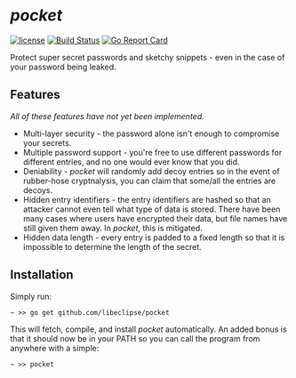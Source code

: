 # _pocket_

[![license](https://img.shields.io/github/license/libeclipse/pocket.svg)](https://raw.githubusercontent.com/libeclipse/pocket/master/LICENSE) [![Build Status](https://travis-ci.org/libeclipse/pocket.svg?branch=master)](https://travis-ci.org/libeclipse/pocket) [![Go Report Card](https://goreportcard.com/badge/github.com/libeclipse/pocket)](https://goreportcard.com/report/github.com/libeclipse/pocket)

Protect super secret passwords and sketchy snippets - even in the case of your password being leaked.

## Features

*All of these features have not yet been implemented.*

* Multi-layer security - the password alone isn't enough to compromise your secrets.
* Multiple password support - you're free to use different passwords for different entries, and no one would ever know that you did.
* Deniability - _pocket_ will randomly add decoy entries so in the event of rubber-hose cryptnalysis, you can claim that some/all the entries are decoys.
* Hidden entry identifiers - the entry identifiers are hashed so that an attacker cannot even tell what type of data is stored. There have been many cases where users have encrypted their data, but file names have still given them away. In _pocket_, this is mitigated.
* Hidden data length - every entry is padded to a fixed length so that it is impossible to determine the length of the secret.

## Installation

Simply run:

`~ >> go get github.com/libeclipse/pocket`

This will fetch, compile, and install _pocket_ automatically. An added bonus is that it should now be in your PATH so you can call the program from anywhere with a simple:

`~ >> pocket`
